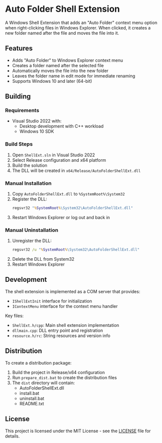 # Auto Folder Shell Extension

A Windows Shell Extension that adds an "Auto Folder" context menu option when right-clicking files in Windows Explorer. When clicked, it creates a new folder named after the file and moves the file into it.

## Features

- Adds "Auto Folder" to Windows Explorer context menu
- Creates a folder named after the selected file
- Automatically moves the file into the new folder
- Leaves the folder name in edit mode for immediate renaming
- Supports Windows 10 and later (64-bit)

## Building

### Requirements

- Visual Studio 2022 with:
  - Desktop development with C++ workload
  - Windows 10 SDK

### Build Steps

1. Open `ShellExt.sln` in Visual Studio 2022
2. Select Release configuration and x64 platform
3. Build the solution
4. The DLL will be created in `x64/Release/AutoFolderShellExt.dll`

### Manual Installation

1. Copy `AutoFolderShellExt.dll` to `%SystemRoot%\System32`
2. Register the DLL:
   ```cmd
   regsvr32 "%SystemRoot%\System32\AutoFolderShellExt.dll"
   ```
3. Restart Windows Explorer or log out and back in

### Manual Uninstallation

1. Unregister the DLL:
   ```cmd
   regsvr32 /u "%SystemRoot%\System32\AutoFolderShellExt.dll"
   ```
2. Delete the DLL from System32
3. Restart Windows Explorer

## Development

The shell extension is implemented as a COM server that provides:
- `IShellExtInit` interface for initialization
- `IContextMenu` interface for the context menu handler

Key files:
- `ShellExt.h/cpp`: Main shell extension implementation
- `dllmain.cpp`: DLL entry point and registration
- `resource.h/rc`: String resources and version info

## Distribution

To create a distribution package:

1. Build the project in Release/x64 configuration
2. Run `prepare_dist.bat` to create the distribution files
3. The `dist` directory will contain:
   - AutoFolderShellExt.dll
   - install.bat
   - uninstall.bat
   - README.txt

## License

This project is licensed under the MIT License - see the [LICENSE](LICENSE) file for details.
